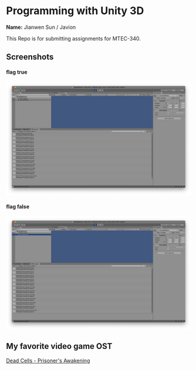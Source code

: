 # Programming with Unity 3D

**Name:** Jianwen Sun / Javion 

This Repo is for submitting assignments for MTEC-340.

## Screenshots
#### flag true
![flag true](https://github.com/JavionS/MT340/blob/a9a1a19233a9133379e2b19d609d0c691afed2e2/Images/flag%20true.jpg)
#### flag false
![flag false](https://github.com/JavionS/MT340/blob/a9a1a19233a9133379e2b19d609d0c691afed2e2/Images/flag%20false.jpg)

## My favorite video game OST
[Dead Cells - Prisoner's Awakening](https://www.youtube.com/watch?v=CzK3z8MLSpA)